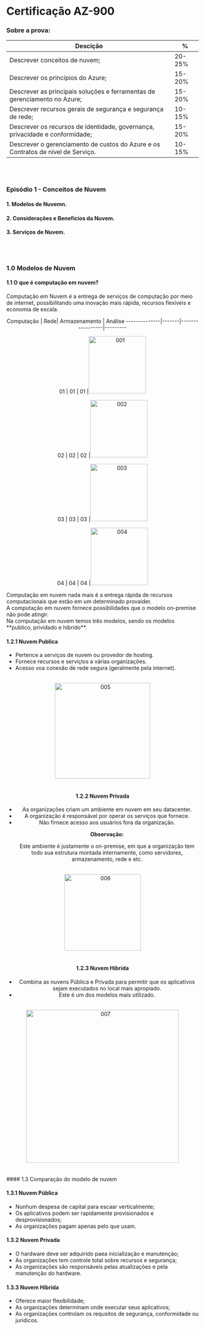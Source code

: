 # **Certificação AZ-900**

### Sobre a prova:

Descição | %
---------|----------
Descrever conceitos de nuvem; | 20-25% 
Descrever os princípios do Azure; | 15-20%
Descrever as principais soluções e ferramentas de gerenciamento no Azure; | 15-20%
Descrever recursos gerais de segurança e segurança de rede; | 10-15%
Descrever os recursos de identidade, governança, privacidade e conformidade; | 15-20%
Descrever o gerenciamento de custos do Azure e os Contratos de nível de Serviço. | 10-15%
<br><br/>

### Episódio 1 - Conceitos de Nuvem
#### 1. Modelos de Nuvemn.
#### 2. Considerações e Benefícios da Nuvem.
#### 3. Serviços de Nuvem.
<br><br/>

### 1.0 Modelos de Nuvem

#### 1.1 O que é computação em nuvem?
Computação em Nuvem é a entrega de serviços de computação por meio de internet, possibilitando uma inovação mais rápida, recursos flexíveis e economia de escala.

<div align="center">
Computação    |  Rede|  Armazenamento  | Análise
--------------|-------|-----------------|---------<p>
01 | 01 | 01 |<img src="d:\Users\Administrador\Documents\Github\005-Courses-Certifications\001-Azure\img\001.png" alt="001" width="150"/><p>
02 | 02 | 02 |<img src="d:\Users\Administrador\Documents\Github\005-Courses-Certifications\001-Azure\img\002.png" alt="002" width="150"/><p>
03 | 03 | 03 |<img src="d:\Users\Administrador\Documents\GitHub\005-Courses-Certifications\001-Azure\img\003.png" alt="003" width="150"/><p>
04 | 04 | 04 |<img src="d:\Users\Administrador\Documents\GitHub\005-Courses-Certifications\001-Azure\img\004.png" alt="004" width="150"/><p>

<div/>

<div align="left">
Computação em nuvem nada mais é a entrega rápida de recursos computacionais que estão em um determinado provaider.<br>
A computação em nuvem fornece possibilidades que o modelo on-premise não pode atingir.<br>
Na computação em nuvem temos três modelos, sendo os modelos **publico, prividado e hibrido**.

#### 1.2.1 Nuvem Publica
- Pertence a serviços de nuvem ou provedor de hosting.
- Fornece recursos e serviçlos a várias organizações.
- Acesso voa conexão de rede segura (geralmente pela internet).
<br>
<div align="center">
<img src="d:\Users\Administrador\Documents\GitHub\005-Courses-Certifications\001-Azure\img\005.png" alt="005" width="250"/>
<div/>
<br/>

#### 1.2.2 Nuvem Privada
- As organizações criam um ambiente em nuvem em seu datacenter.
- A organização é responsável por operar os serviços que fornece.
- Não firnece acesso aos usuários fora da organização.
<br><p>
**Observação:**<p>
Este ambiente é justamente o on-premise, em que a organização tem todo sua estrutura montada internamente, como servidores, armazenamento, rede e etc.
<br>
<div align="center">
<img src="d:\Users\Administrador\Documents\GitHub\005-Courses-Certifications\001-Azure\img\006.png" alt="006" width="200"/>
<div/>
<br/>

#### 1.2.3 Nuvem Hibrida
- Combina as nuvens Pública e Privada para permitir que os aplicativos sejam executados no local mais apropiado.
- Este é um dos modelos mais utilizado.
<br>
<div align="center">
<img src="d:\Users\Administrador\Documents\GitHub\005-Courses-Certifications\001-Azure\img\007.png" alt="007" width="400"/>
<div/>
<br/>

<div align="left">
<br>
#### 1.3 Comparação do modelo de nuvem

#### 1.3.1 Nuvem Pública
- Nunhum despesa de capital para escaar verticalmente;
- Os aplicativos podem ser rapidamente provisionados e desprovisionados;
- As organizações pagam apenas pelo que usam.

#### 1.3.2 Nuvem Privada
- O hardware deve ser adquirido paea inicialização e manutenção;
- As organizações tem controle total sobre recursos e segurança;
- As organizações são responsáveis pelas atualizações e pela manutenção do hardware.

#### 1.3.3 Nuvem Híbrida
- Oferece maior flexibilidade;
- As organizações determinam onde executar seus aplicativos;
- As organizações controlam os requsitos de segurança, conformidade ou juridicos.


<div>

<div/>

